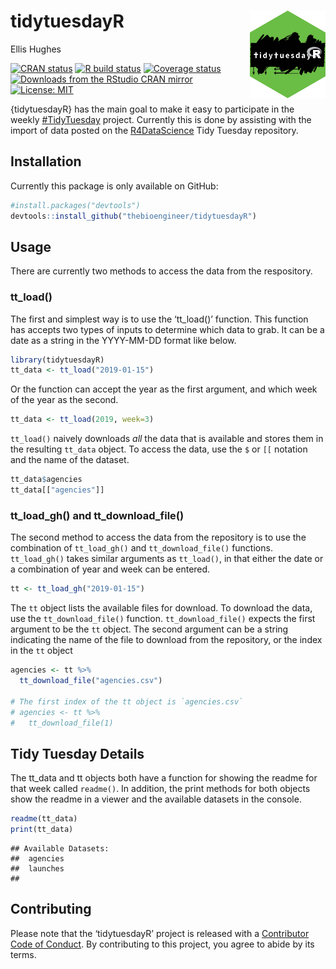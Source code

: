 # tidytuesdayR <img src="man/figures/logo.png" align="right" height=140/>

Ellis Hughes

<!-- badges: start -->
[![CRAN status](https://www.r-pkg.org/badges/version/tidytuesdayR)](https://CRAN.R-project.org/package=tidytuesdayR)
[![R build status](https://github.com/thebioengineer/tidytuesdayR/workflows/R-CMD-check/badge.svg)](https://github.com/thebioengineer/tidytuesdayR/actions)
[![Coverage
status](https://codecov.io/gh/thebioengineer/tidytuesdayR/branch/master/graph/badge.svg)](https://codecov.io/github/thebioengineer/tidytuesdayR?branch=master)
[![Downloads from the RStudio CRAN mirror](http://cranlogs.r-pkg.org/badges/tidytuesdayR)](https://cran.r-project.org/package=tidytuesdayR)
[![License:
MIT](https://img.shields.io/badge/License-MIT-yellow.svg)](https://opensource.org/licenses/MIT)
<!-- badges: end -->

{tidytuesdayR} has the main goal to make it easy to participate in the
weekly [\#TidyTuesday](https://github.com/rfordatascience/tidytuesday)
project. Currently this is done by assisting with the import of data
posted on the [R4DataScience](https://github.com/rfordatascience) Tidy
Tuesday repository.

## Installation

Currently this package is only available on GitHub:

``` r
#install.packages("devtools")
devtools::install_github("thebioengineer/tidytuesdayR")
```

## Usage

There are currently two methods to access the data from the respository.

### tt\_load()

The first and simplest way is to use the ‘tt\_load()’ function. This
function has accepts two types of inputs to determine which data to
grab. It can be a date as a string in the YYYY-MM-DD format like below.

``` r
library(tidytuesdayR)
tt_data <- tt_load("2019-01-15")
```

Or the function can accept the year as the first argument, and which
week of the year as the second.

``` r
tt_data <- tt_load(2019, week=3) 
```

`tt_load()` naively downloads *all* the data that is available and
stores them in the resulting `tt_data` object. To access the data, use
the `$` or `[[` notation and the name of the dataset.

``` r
tt_data$agencies
tt_data[["agencies"]]
```

### tt\_load\_gh() and tt\_download\_file()

The second method to access the data from the repository is to use the
combination of `tt_load_gh()` and `tt_download_file()` functions.
`tt_load_gh()` takes similar arguments as `tt_load()`, in that either
the date or a combination of year and week can be entered.

``` r
tt <- tt_load_gh("2019-01-15")
```

The `tt` object lists the available files for download. To download the
data, use the `tt_download_file()` function. `tt_download_file()` expects the
first argument to be the `tt` object. The second argument can be a
string indicating the name of the file to download from the repository,
or the index in the `tt` object

``` r
agencies <- tt %>% 
  tt_download_file("agencies.csv")

# The first index of the tt object is `agencies.csv`
# agencies <- tt %>% 
#   tt_download_file(1)
```

## Tidy Tuesday Details

The tt\_data and tt objects both have a function for showing the readme
for that week called `readme()`. In addition, the print methods for both
objects show the readme in a viewer and the available datasets in the
console.

``` r
readme(tt_data)
print(tt_data)
```

``` 
## Available Datasets:
##  agencies 
##  launches 
##  
```

## Contributing

Please note that the ‘tidytuesdayR’ project is released with a
[Contributor Code of Conduct](CODE_OF_CONDUCT.md). By contributing to
this project, you agree to abide by its terms.
